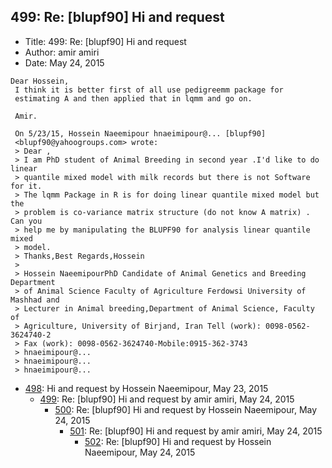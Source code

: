 ## 499: Re: [blupf90] Hi and request

- Title: 499: Re: [blupf90] Hi and request
- Author: amir amiri
- Date: May 24, 2015

```
Dear Hossein,
 I think it is better first of all use pedigreemm package for
 estimating A and then applied that in lqmm and go on.

 Amir.

 On 5/23/15, Hossein Naeemipour hnaeimipour@... [blupf90]
 <blupf90@yahoogroups.com> wrote:
 > Dear ,
 > I am PhD student of Animal Breeding in second year .I'd like to do linear
 > quantile mixed model with milk records but there is not Software for it.
 > The lqmm Package in R is for doing linear quantile mixed model but the
 > problem is co-variance matrix structure (do not know A matrix) . Can you
 > help me by manipulating the BLUPF90 for analysis linear quantile mixed
 > model.
 > Thanks,Best Regards,Hossein
 >
 > Hossein NaeemipourPhD Candidate of Animal Genetics and Breeding Department
 > of Animal Science Faculty of Agriculture Ferdowsi University of Mashhad and
 > Lecturer in Animal breeding,Department of Animal Science, Faculty of
 > Agriculture, University of Birjand, Iran Tell (work): 0098-0562-3624740-2
 > Fax (work): 0098-0562-3624740-Mobile:0915-362-3743
 > hnaeimipour@...
 > hnaeimipour@...
 > hnaeimipour@... 
```

- [498](0498.md): Hi and request by Hossein Naeemipour, May 23, 2015
    - [499](0499.md): Re: [blupf90] Hi and request by amir amiri, May 24, 2015
        - [500](0500.md): Re: [blupf90] Hi and request by Hossein Naeemipour, May 24, 2015
            - [501](0501.md): Re: [blupf90] Hi and request by amir amiri, May 24, 2015
                - [502](0502.md): Re: [blupf90] Hi and request by Hossein Naeemipour, May 24, 2015
